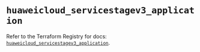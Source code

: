 # `huaweicloud_servicestagev3_application`

Refer to the Terraform Registry for docs: [`huaweicloud_servicestagev3_application`](https://registry.terraform.io/providers/huaweicloud/huaweicloud/1.71.1/docs/resources/servicestagev3_application).
